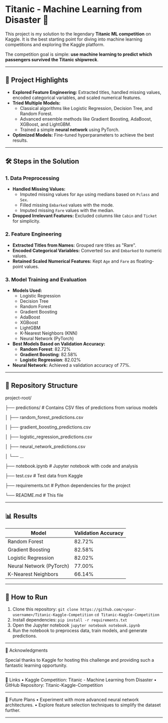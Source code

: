 # Titanic - Machine Learning from Disaster 🚢

This project is my solution to the legendary **Titanic ML competition** on Kaggle. It is the best starting point for diving into machine learning competitions and exploring the Kaggle platform.

The competition goal is simple: **use machine learning to predict which passengers survived the Titanic shipwreck**.

---

## 🚀 Project Highlights

- **Explored Feature Engineering:** Extracted titles, handled missing values, encoded categorical variables, and scaled numerical features.
- **Tried Multiple Models:** 
  - Classical algorithms like Logistic Regression, Decision Tree, and Random Forest.
  - Advanced ensemble methods like Gradient Boosting, AdaBoost, XGBoost, and LightGBM.
  - Trained a simple **neural network** using PyTorch.
- **Optimized Models:** Fine-tuned hyperparameters to achieve the best results.

---

## 🛠️ Steps in the Solution

### 1. Data Preprocessing
- **Handled Missing Values:** 
  - Imputed missing values for `Age` using medians based on `Pclass` and `Sex`.
  - Filled missing `Embarked` values with the mode.
  - Imputed missing `Fare` values with the median.
- **Dropped Irrelevant Features:** Excluded columns like `Cabin` and `Ticket` for simplicity.

### 2. Feature Engineering
- **Extracted Titles from Names:** Grouped rare titles as "Rare".
- **Encoded Categorical Variables:** Converted `Sex` and `Embarked` to numeric values.
- **Retained Scaled Numerical Features:** Kept `Age` and `Fare` as floating-point values.

### 3. Model Training and Evaluation
- **Models Used:**
  - Logistic Regression
  - Decision Tree
  - Random Forest
  - Gradient Boosting
  - AdaBoost
  - XGBoost
  - LightGBM
  - K-Nearest Neighbors (KNN)
  - Neural Network (PyTorch)
- **Best Models Based on Validation Accuracy:**
  - **Random Forest**: 82.72%
  - **Gradient Boosting**: 82.58%
  - **Logistic Regression**: 82.02%
- **Neural Network:** Achieved a validation accuracy of 77%.

---

## 📂 Repository Structure

project-root/

├── predictions/                    # Contains CSV files of predictions from various models

│   ├── random_forest_predictions.csv

│   ├── gradient_boosting_predictions.csv

│   ├── logistic_regression_predictions.csv

│   ├── neural_network_predictions.csv

│   └── …

├── notebook.ipynb                  # Jupyter notebook with code and analysis

├── test.csv                        # Test data from Kaggle

├── requirements.txt                # Python dependencies for the project

└── README.md                       # This file

---

## 📊 Results

| Model                   | Validation Accuracy |
|-------------------------|---------------------|
| Random Forest           | 82.72%             |
| Gradient Boosting       | 82.58%             |
| Logistic Regression     | 82.02%             |
| Neural Network (PyTorch)| 77.00%             |
| K-Nearest Neighbors     | 66.14%             |

---

## 🚀 How to Run

1. Clone this repository:
   ```git clone https://github.com/<your-username>/Titanic-Kaggle-Competition```
   ```cd Titanic-Kaggle-Competition```
2. Install dependencies:
    ```pip install -r requirements.txt```
3. Open the Jupyter notebook
    ```jupyter notebook notebook.ipynb```
4. Run the notebook to preprocess data, train models, and generate predictions.

---

🤝 Acknowledgments

Special thanks to Kaggle for hosting this challenge and providing such a fantastic learning opportunity.

---

🔗 Links
	•	Kaggle Competition: Titanic - Machine Learning from Disaster
	•	GitHub Repository: Titanic-Kaggle-Competition

---

📌 Future Plans
	•	Experiment with more advanced neural network architectures.
	•	Explore feature selection techniques to simplify the dataset further.

---